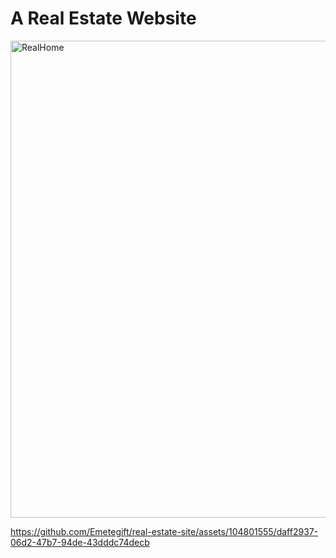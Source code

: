 # A Real Estate Website

<img width="763" alt="RealHome" src="https://github.com/Emetegift/real-estate-site/assets/104801555/dff0c3b3-ee7a-4c49-a277-54c2cf092a59">


https://github.com/Emetegift/real-estate-site/assets/104801555/daff2937-06d2-47b7-94de-43dddc74decb

